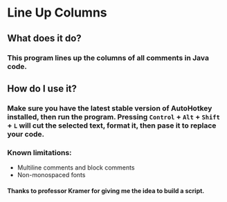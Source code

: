 # Line Up Columns

## What does it do?

### This program lines up the columns of all comments in Java code.

## How do I use it?

### Make sure you have the latest stable version of AutoHotkey installed, then run the program. Pressing `Control` + `Alt` + `Shift` + `L` will cut the selected text, format it, then pase it to replace your code.

### Known limitations:
- Multiline comments and block comments
- Non-monospaced fonts


#### Thanks to professor Kramer for giving me the idea to build a script.

